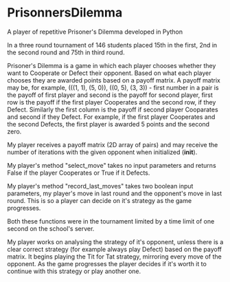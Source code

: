 # PrisonnersDilemma
A player of repetitive Prisoner's Dilemma developed in Python

In a three round tournament of 146 students placed 15th in the first, 2nd in the second round and 75th in third round.

Prisoner's Dilemma is a game in which each player chooses whether they want to Cooperate or Defect their opponent. Based on what each player chooses they are awarded points based on a payoff matrix. A payoff matrix may be, for example, (((1, 1), (5, 0)), ((0, 5), (3, 3)) - first number in a pair is the payoff of first player and second is the payoff for second player, first row is the payoff if the first player Cooperates and the second row, if they Defect. Similarly the first column is the payoff if second player Cooparates and second if they Defect. For example, if the first player Cooperates and the second Defects, the first player is awarded 5 points and the second zero.

My player receives a payoff matrix (2D array of pairs) and may receive the number of iterations with the given opponent when initialized (__init__). 

My player's method "select_move" takes no input parameters and returns False if the player Cooperates or True if it Defects.

My player's method "record_last_moves" takes two boolean input parameters, my player's move in last round and the opponent's move in last round. This is so a player can decide on it's strategy as the game progresses.

Both these functions were in the tournament limited by a time limit of one second on the school's server.

My player works on analysing the strategy of it's opponent, unless there is a clear correct strategy (for example always play Defect) based on the payoff matrix. It begins playing the Tit for Tat strategy, mirroring every move of the opponent. As the game progresses the player decides if it's worth it to continue with this strategy or play another one.
